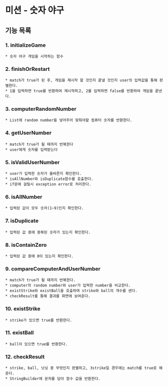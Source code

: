 # 미션 - 숫자 야구

## 기능 목록

### 1. initializeGame
    * 숫자 야구 게임을 시작하는 함수

### 2. finishOrRestart
    * match가 true가 된 후, 게임을 재시작 할 것인지 끝낼 것인지 user의 입력값을 통해 판별한다.
    * 1을 입력하면 true를 반환하여 재시작하고, 2를 입력하면 false를 반환하여 게임을 끝낸다.

### 3. computerRandomNumber
    * List에 random number을 넣어주어 맞춰야할 컴퓨터 숫자를 반환한다.

### 4. getUserNumber
    * match가 true가 될 때까지 반복한다
    * user에게 숫자를 입력받는다

### 5. isValidUserNumber
    * user가 입력한 숫자가 올바른지 확인한다.
    * isAllNumber와 isDuplicate함수를 호출한다.
    * if문에 걸릴시 exception error로 처리한다.

### 6. isAllNumber
    * 입력된 값이 모두 숫자(1~9)인지 확인한다.

### 7. isDuplicate
    * 입력된 값 중에 중복된 숫자가 있는지 확인한다.

### 8. isContainZero
    * 입력된 값 중에 0이 있는지 확인한다.

### 9. compareComputerAndUserNumber
    * match가 true가 될 때까지 반복한다.
    * computer의 random number와 user가 입력한 number을 비교한다.
    * existStrike와 existBall을 호출하여 strike와 ball의 개수를 센다.
    * checkResult를 통해 결과를 화면에 보여준다.

### 10. existStrike
    * strike가 있으면 true를 반환한다.

### 11. existBall
    * ball이 있으면 true를 반환한다.

### 12. checkResult
    * strike, ball, 낫싱 중 무엇인지 판별하고, 3strike일 경우에는 match를 true로 해준다.
    * StringBuilder에 문자를 담아 함수 값을 반환한다.
